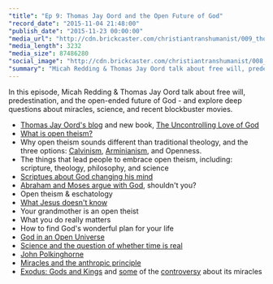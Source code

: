 ```yaml
---
"title": "Ep 9: Thomas Jay Oord and the Open Future of God"
"record_date": "2015-11-04 21:48:00"
"publish_date": "2015-11-23 00:00:00"
"media_url": "http://cdn.brickcaster.com/christiantranshumanist/009_thomas_jay_oord.mp3"
"media_length": 3232
"media_size": 87486280
"social_image": "http://cdn.brickcaster.com/christiantranshumanist/008_thomas_jay_oord.jpg"
"summary": "Micah Redding & Thomas Jay Oord talk about free will, predestination, and the open-ended future of God - and explore deep questions about miracles, science, and recent blockbuster movies."
---
```


In this episode, Micah Redding & Thomas Jay Oord talk about free will, predestination, and the open-ended future of God - and explore deep questions about miracles, science, and recent blockbuster movies.

- [Thomas Jay Oord's blog](http://thomasjayoord.com) and new book, [The Uncontrolling Love of God](http://amzn.to/1lFIH6o)
- [What is open theism?](http://www.iep.utm.edu/o-theism/)
- Why open theism sounds different than traditional theology, and the three options: [Calvinism](https://en.wikipedia.org/wiki/Calvinism), [Arminianism](https://en.wikipedia.org/wiki/Arminianism), and Openness. 
- The things that lead people to embrace open theism, including: scripture, theology, philosophy, and science
- [Scriptues about God changing his mind](http://www.relevantmagazine.com/god/4-people-who-successfully-argued-god)
- [Abraham and Moses argue with God](https://www.biblegateway.com/passage/?search=Genesis+18%3A16-33%3B+Exodus+32&version=NIV), shouldn't you?
- Open theism & eschatology
- [What Jesus doesn't know](https://www.biblegateway.com/passage/?search=Matthew+24%3A36&version=NKJV)
- Your grandmother is an open theist
- What you do really matters
- How to find God's wonderful plan for your life
- [God in an Open Universe](http://amzn.to/21d12s4)
- [Science and the question of whether time is real](https://en.wikipedia.org/wiki/B-theory_of_time)
- [John Polkinghorne](https://en.wikipedia.org/wiki/John_Polkinghorne)
- [Miracles and the anthropic principle](http://micahredding.com/blog/2012/04/11/miracles-and-anthropic-principle)
- [Exodus: Gods and Kings](http://www.imdb.com/title/tt1528100/) and [some](http://www.albertmohler.com/2014/12/15/moses-without-the-supernatural-ridley-scotts-moses-gods-and-kings/) of the [controversy](http://thinkprogress.org/culture/2014/12/25/3606765/he-blinded-me-with-science-ridley-scott-exodus/) about its miracles
